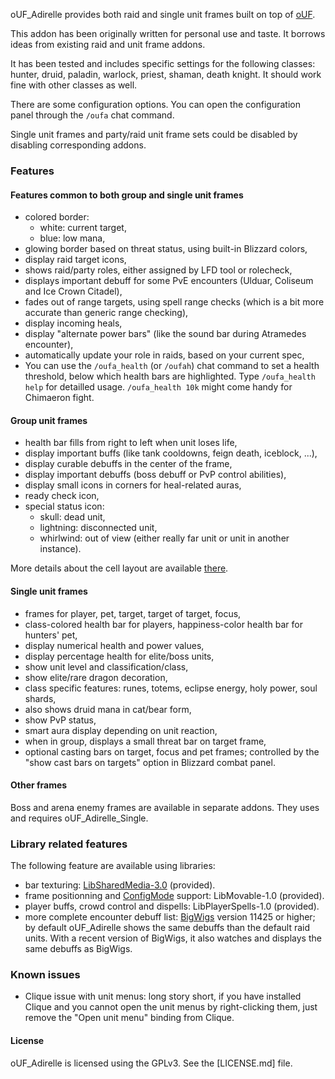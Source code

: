 oUF_Adirelle provides both raid and single unit frames built on top of [oUF](http://www.wowinterface.com/downloads/info9994-oUF.html).

This addon has been originally written for personal use and taste. It borrows ideas from existing raid and unit frame addons.

It has been tested and includes specific settings for the following classes: hunter, druid, paladin, warlock, priest, shaman, death knight. It should work fine with other classes as well.

There are some configuration options. You can open the configuration panel through the `/oufa` chat command.

Single unit frames and party/raid unit frame sets could be disabled by disabling corresponding addons.

### Features

#### Features common to both group and single unit frames

* colored border:
    * white: current target,
    * blue: low mana,
* glowing border based on threat status, using built-in Blizzard colors,
* display raid target icons,
* shows raid/party roles, either assigned by LFD tool or rolecheck,
* displays important debuff for some PvE encounters (Ulduar, Coliseum and Ice Crown Citadel),
* fades out of range targets, using spell range checks (which is a bit more accurate than generic range checking),
* display incoming heals,
* display "alternate power bars" (like the sound bar during Atramedes encounter),
* automatically update your role in raids, based on your current spec,
* You can use the `/oufa_health` (or `/oufah`) chat command to set a health threshold, below which health bars are highlighted. Type `/oufa_health help` for detailled usage. `/oufa_health 10k` might come handy for Chimaeron fight.

#### Group unit frames

* health bar fills from right to left when unit loses life,
* display important buffs (like tank cooldowns, feign death, iceblock, ...),
* display curable debuffs in the center of the frame,
* display important debuffs (boss debuff or PvP control abilities),
* display small icons in corners for heal-related auras,
* ready check icon,
* special status icon:
    * skull: dead unit,
    * lightning: disconnected unit,
    * whirlwind: out of view (either really far unit or unit in another instance).

More details about the cell layout are available [there](http://www.wowace.com/addons/ouf_adirelle/pages/docs/docs/group-cell-description/).

#### Single unit frames

* frames for player, pet, target, target of target, focus,
* class-colored health bar for players, happiness-color health bar for hunters' pet,
* display numerical health and power values,
* display percentage health for elite/boss units,
* show unit level and classification/class,
* show elite/rare dragon decoration,
* class specific features: runes, totems, eclipse energy, holy power, soul shards,
* also shows druid mana in cat/bear form,
* show PvP status,
* smart aura display depending on unit reaction,
* when in group, displays a small threat bar on target frame,
* optional casting bars on target, focus and pet frames; controlled by the "show cast bars on targets" option in Blizzard combat panel.

#### Other frames

Boss and arena enemy frames are available in separate addons. They uses and requires oUF_Adirelle_Single.

### Library related features

The following feature are available using libraries:

* bar texturing: [LibSharedMedia-3.0](http://wow.curse.com/downloads/wow-addons/details/libsharedmedia-3-0.aspx) (provided).
* frame positionning and [ConfigMode](http://www.wowwiki.com/ConfigMode) support: LibMovable-1.0 (provided).
* player buffs, crowd control and dispells: LibPlayerSpells-1.0 (provided).
* more complete encounter debuff list: [BigWigs](http://www.curse.com/addons/wow/big-wigs) version 11425 or higher; by default oUF_Adirelle shows the same debuffs than the default raid units. With a recent version of BigWigs, it also watches and displays the same debuffs as BigWigs.

### Known issues

* Clique issue with unit menus: long story short, if you have installed Clique and you cannot open the unit menus by right-clicking them, just remove the "Open unit menu" binding from Clique.

#### License

oUF_Adirelle is licensed using the GPLv3. See the [LICENSE.md] file.
